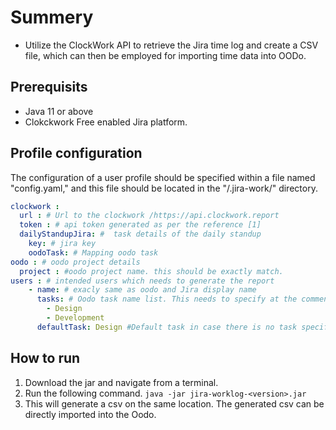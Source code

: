 # Summery
- Utilize the ClockWork API to retrieve the Jira time log and create a CSV file, which can then be employed for importing time data into OODo.
## Prerequisits

- Java 11 or above
- Clokckwork Free enabled Jira platform.

## Profile configuration
The configuration of a user profile should be specified within a file named "config.yaml," and this file should be located in the "/.jira-work/" directory.

```yaml
clockwork :
  url : # Url to the clockwork /https://api.clockwork.report
  token : # api token generated as per the reference [1]
  dailyStandupJira: #  task details of the daily standup
    key: # jira key
    oodoTask: # Mapping oodo task
oodo : # oodo project details
  project : #oodo project name. this should be exactly match.
users : # intended users which needs to generate the report
    - name: # exacly same as oodo and Jira display name
      tasks: # Oodo task name list. This needs to specify at the comment aginst the timelog
        - Design
        - Development
      defaultTask: Design #Default task in case there is no task specifically mensioned at the time log comment 
```
## How to run
1. Download the jar and navigate from a terminal.
2. Run the following command.
 `java -jar jira-worklog-<version>.jar`
3. This will generate a csv on the same location. The generated csv can be directly imported into the Oodo.


